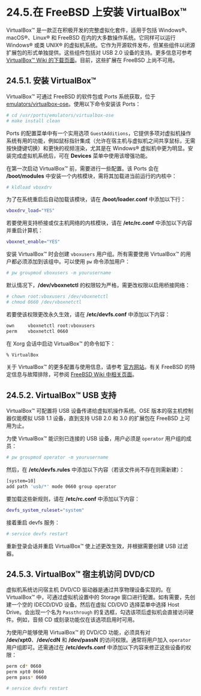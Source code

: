 # 24.5.在 FreeBSD 上安装 VirtualBox™

VirtualBox™ 是一款正在积极开发的完整虚拟化套件，适用于包括 Windows®、macOS®、Linux® 和 FreeBSD 在内的大多数操作系统。它同样可以运行 Windows® 或类 UNIX® 的虚拟机系统。它作为开源软件发布，但某些组件以闭源扩展包的形式单独提供。这些组件包括对 USB 2.0 设备的支持。更多信息可参考 [VirtualBox™ Wiki 的下载页面](http://www.virtualbox.org/wiki/Downloads)。目前，这些扩展在 FreeBSD 上尚不可用。

## 24.5.1. 安装 VirtualBox™

VirtualBox™ 可通过 FreeBSD 的软件包或 Ports 系统获取，位于 [emulators/virtualbox-ose](https://cgit.freebsd.org/ports/tree/emulators/virtualbox-ose/)。使用以下命令安装该 Ports：

```sh
# cd /usr/ports/emulators/virtualbox-ose
# make install clean
```

Ports 的配置菜单中有一个实用选项 `GuestAdditions`，它提供多项对虚拟机操作系统有用的功能，例如鼠标指针集成（允许在宿主机与虚拟机之间共享鼠标，无需按快捷键切换）和更快的视频渲染，尤其是在 Windows® 虚拟机中更为明显。安装完成虚拟机系统后，可在 **Devices** 菜单中使用该增强功能。

在第一次启动 VirtualBox™ 前，需要进行一些配置。该 Ports 会在 **/boot/modules** 中安装一个内核模块，需将其加载进当前运行的内核中：

```sh
# kldload vboxdrv
```

为了在系统重启后自动加载该模块，请在 **/boot/loader.conf** 中添加以下行：

```sh
vboxdrv_load="YES"
```

若要使用支持桥接或仅主机网络的内核模块，请在 **/etc/rc.conf** 中添加以下内容并重启计算机：

```sh
vboxnet_enable="YES"
```

安装 VirtualBox™ 时会创建 `vboxusers` 用户组。所有需要使用 VirtualBox™ 的用户都必须添加到该组中。可以使用 `pw` 命令添加用户：

```sh
# pw groupmod vboxusers -m yourusername
```

默认情况下，**/dev/vboxnetctl** 的权限较为严格，需更改权限以启用桥接网络：

```sh
# chown root:vboxusers /dev/vboxnetctl
# chmod 0660 /dev/vboxnetctl
```

若要使该权限更改永久生效，请在 **/etc/devfs.conf** 中添加以下内容：

```sh
own     vboxnetctl root:vboxusers
perm    vboxnetctl 0660
```

在 Xorg 会话中启动 VirtualBox™ 的命令如下：

```sh
% VirtualBox
```

关于 VirtualBox™ 的更多配置与使用信息，请参考 [官方网站](http://www.virtualbox.org/)。有关 FreeBSD 的特定信息与故障排除，可参阅 [FreeBSD Wiki 中相关页面](http://wiki.freebsd.org/VirtualBox)。

## 24.5.2. VirtualBox™ USB 支持

VirtualBox™ 可配置将 USB 设备传递给虚拟机操作系统。OSE 版本的宿主机控制器仅能模拟 USB 1.1 设备，直到支持 USB 2.0 和 3.0 的扩展包在 FreeBSD 上可用为止。

为使 VirtualBox™ 能识别已连接的 USB 设备，用户必须是 `operator` 用户组的成员：

```sh
# pw groupmod operator -m yourusername
```

然后，在 **/etc/devfs.rules** 中添加以下内容（若该文件尚不存在则需新建）：

```sh
[system=10]
add path 'usb/*' mode 0660 group operator
```

要加载这些新规则，请在 **/etc/rc.conf** 中添加以下内容：

```sh
devfs_system_ruleset="system"
```

接着重启 devfs 服务：

```sh
# service devfs restart
```

重新登录会话并重启 VirtualBox™ 使上述更改生效，并根据需要创建 USB 过滤器。

## 24.5.3. VirtualBox™ 宿主机访问 DVD/CD

虚拟机系统访问宿主机 DVD/CD 驱动器是通过共享物理设备实现的。在 VirtualBox™ 中，可通过虚拟机设置中的 Storage 窗口进行配置。如有需要，先创建一个空的 IDECD/DVD 设备。然后在虚拟 CD/DVD 选择菜单中选择 Host Drive。会出现一个名为 `Passthrough` 的复选框，勾选该项后虚拟机会直接访问硬件。例如，音频 CD 或刻录功能仅在该选项启用时可用。

为使用户能够使用 VirtualBox™ 的 DVD/CD 功能，必须具有对 **/dev/xpt0**、**/dev/cdN** 和 **/dev/passN** 的访问权限。通常将用户加入 `operator` 用户组即可。还需通过在 **/etc/devfs.conf** 中添加以下内容来修正这些设备的权限：

```sh
perm cd* 0660
perm xpt0 0660
perm pass* 0660
```

```sh
# service devfs restart
```

